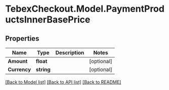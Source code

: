 # TebexCheckout.Model.PaymentProductsInnerBasePrice

## Properties

Name | Type | Description | Notes
------------ | ------------- | ------------- | -------------
**Amount** | **float** |  | [optional] 
**Currency** | **string** |  | [optional] 

[[Back to Model list]](../README.md#documentation-for-models) [[Back to API list]](../README.md#documentation-for-api-endpoints) [[Back to README]](../README.md)

